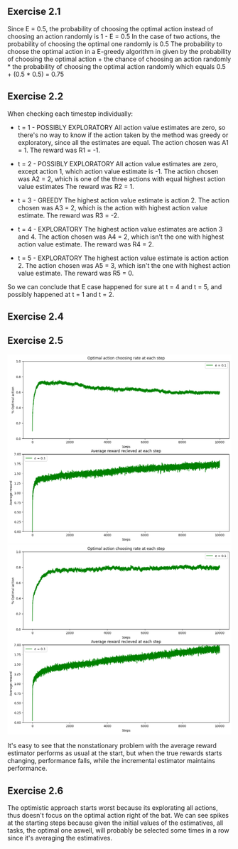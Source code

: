 ## **Exercise 2.1**
Since E = 0.5, the probability of choosing the optimal action instead of choosing an action randomly is 1 - E = 0.5
In the case of two actions, the probability of choosing the optimal one randomly is 0.5
The probability to choose the optimal action in a E-greedy algorithm in given by the probability of choosing
the optimal action + the chance of choosing an action randomly * the probability of choosing the optimal action randomly
which equals 0.5 + (0.5 * 0.5) = 0.75

## **Exercise 2.2**
When checking each timestep individually:
* t = 1 - POSSIBLY EXPLORATORY
All action value estimates are zero, so there's no way to know if the action taken by the method was greedy or exploratory, since
all the estimates are equal.
The action chosen was A1 = 1.
The reward was R1 = -1.

* t = 2 - POSSIBLY EXPLORATORY
All action value estimates are zero, except action 1, which action value estimate is -1.
The action chosen was A2 = 2, which is one of the three actions with equal highest action value estimates
The reward was R2 = 1.

* t = 3 - GREEDY
The highest action value estimate is action 2.
The action chosen was A3 = 2, which is the action with highest action value estimate.
The reward was R3 = -2.

* t = 4 - EXPLORATORY
The highest action value estimates are action 3 and 4.
The action chosen was A4 = 2, which isn't the one with highest action value estimate.
The reward was R4 = 2.

* t = 5 - EXPLORATORY
The highest action value estimate is action action 2.
The action chosen was A5 = 3, which isn't the one with highest action value estimate.
The reward was R5 = 0.

So we can conclude that E case happened for sure at t = 4 and t = 5, and possibly happened at t = 1 and t = 2.

## **Exercise 2.4**


## **Exercise 2.5**

![Non stationary](images/nonstationary_avgreward.png)
![Non stationary, a=0.1](images/nonstationary_a10e-1.png)

It's easy to see that the nonstationary problem with the average reward estimator performs as usual at the start, but when the true rewards starts changing, performance falls,
while the incremental estimator maintains performance.

## **Exercise 2.6**
The optimistic approach starts worst because its explorating all actions, thus doesn't focus on the optimal action right of the bat.
We can see spikes at the starting steps because given the initial values of the estimatives, all tasks, the optimal one aswell, will probably be
selected some times in a row since it's averaging the estimatives.